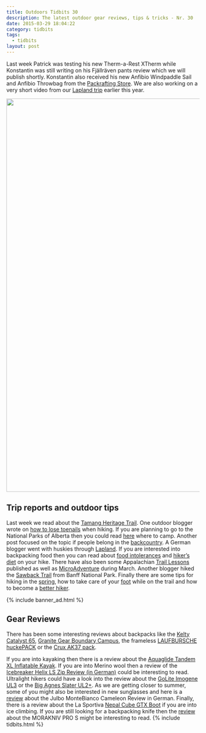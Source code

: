 ```yaml
---
title: Outdoors Tidbits 30
description: The latest outdoor gear reviews, tips & tricks - Nr. 30
date: 2015-03-29 18:04:22
category: tidbits
tags:
  - tidbits
layout: post
---
```


Last week Patrick was testing his new Therm-a-Rest XTherm while Konstantin was still writing on his Fjällräven pants review which we will publish shortly. Konstantin also received his new Anfibio Windpaddle Sail and Anfibio Throwbag from the [Packrafting Store](http://www.packrafting-store.de). We are also working on a very short video from our [Lapland trip](http://www.hikeventures.com/snowshoeing-and-skiing-in-urho-kekkonen-national-park-and-Saariselka/) earlier this year.

<a href="https://www.flickr.com/photos/90204224@N07/16732145327"><img src="https://farm9.staticflickr.com/8743/16732145327_10b4d24ef7_b.jpg" width="768" height="1024"></a>

## Trip reports and outdoor tips
Last week we read about the [Tamang Heritage Trail](https://michaelbrandeis1.wordpress.com/2015/03/26/the-tamang-heritage-trail/). One outdoor blogger wrote on
[how to lose toenails](http://thelatebloomerhiker.com/2015/03/25/how-to-lose-your-toenails-when-hiking) when hiking. If you are planning to go to the National Parks of Alberta then you could read
[here](http://www.rockiesfamilyadventures.com/2015/03/summer-planning-where-to-camp-in.html) where to camp. Another post focused on the topic if people belong in the [backcountry](https://biodiversitytheblog.wordpress.com/2015/03/25/do-people-like-you-belong-in-the-backcountry/). A German blogger went with huskies through [Lapland](http://unserereisekiste.com/2015/03/22/mit-huskys-durch-lappland-teil-2). If you are interested into backpacking food then you can read about [food intolerances](http://carrotquinn.com/2015/03/22/basically-i-eat-potato-chips-thru-hiking-with-the-most-common-food-intolerances/)  and [hiker’s diet](http://www.thehikinglife.com/journal/2015/03/the-hikers-diet/) on your hike. There have also been some Appalachian [Trail Lessons](https://hikergirl86.wordpress.com/2015/03/23/appalachian-trail-lessons-2/) published as well as [MicroAdventure](http://lonewalker.net/march-microadventure/) during March. Another blogger hiked the
[Sawback Trail](http://besthike.com/2015/03/20/sawback-trail-banff-to-lake-louise/) from Banff National Park. Finally there are some tips for hiking in the [spring](https://georgiatomaine2013.wordpress.com/2015/03/20/10-tips-for-hiking-in-the-spring/), how to take care of your
[foot](http://blissfulhiking.blogspot.com/2015/03/foot-care.html) while on the trail and how to become a [better hiker](https://georgiatomaine2013.wordpress.com/2015/03/26/how-to-become-a-better-more-efficient-hiker/).


{% include banner_ad.html %}

## Gear Reviews
There has been some interesting reviews about backpacks like the [Kelty Catalyst 65](http://treelinebackpacker.com/2015/03/27/kelty-catalyst-65-backpack-review), [Granite Gear Boundary Campus](http://treelinebackpacker.com/2015/03/21/granite-gear-boundary-campus-backpack-review), the frameless [LAUFBURSCHE huckePACK](http://besthike.com/2015/03/23/the-frameless-laufbursche-huckepack/) or the [Crux AK37 pack](http://www.thealpinestart.com/2015/03/field-tested-crux-ak37-pack/).

If you are into kayaking then there is a review about the
[Aquaglide Tandem XL Inflatable Kayak](https://airkayaks.wordpress.com/2015/03/28/choosing-an-aquaglide-tandem-xl-inflatable-kayak-chelan-vs-columbia-vs-chinook/). If you are into Merino wool then a review of the
[Icebreaker Helix LS Zip Review (in German)](https://www.hiking-blog.de/test/praxistest-icebreaker-helix-ls-zip-isolationsjacke-aus-merinowolle/) could be interesting to read. Ultralight hikers could have a look into the review about the
[GoLite Imogene UL3](http://hikenoworklater.com/2015/03/24/gear-review-golite-imogene-ul3) or the [Big Agnes Slater UL2+](http://sunrisegear.blogspot.com/2015/03/big-agnes-slater-ul2.html). As we are getting closer to summer, some of you might also be interested in new sunglasses and here is a [review](http://www.hochtourist.at/testbericht-julbo-montebianco-cameleon/) about the Julbo MonteBianco Cameleon Review in German. Finally, there is a review about the La Sportiva [Nepal Cube GTX Boot](http://www.thealpinestart.com/2015/03/la-sportiva-nepal-cube-gtx-boot-review/) if you are into ice climbing. If you are still looking for a backpacking knife then the [review](http://treelinebackpacker.com/2015/03/21/morakniv-pro-s-review) about the MORAKNIV PRO S might be interesting to read.
{% include tidbits.html %}

